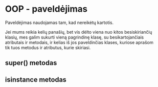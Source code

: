 # OOP - paveldėjimas

Paveldėjimas naudojamas tam, kad nereikėtų kartotis. 

Jei mums reikia kelių panašių, bet vis dėlto viena nuo kitos besiskiriančių klasių, mes galim sukurti vieną pagrindinę klasę, su besikartojančiais atributais ir metodais, ir kelias iš jos paveldinčias klases, kuriose aprašom tik tuos metodus ir atributus, kurie skiriasi. 

## super() metodas

## isinstance metodas

